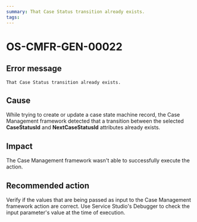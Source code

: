 ```yaml
---
summary: That Case Status transition already exists.
tags:
---
```


# OS-CMFR-GEN-00022

## Error message

`That Case Status transition already exists.`

## Cause

While trying to create or update a case state machine record, the Case Management framework detected that a transition between the selected **CaseStatusId** and **NextCaseStatusId** attributes already exists.

## Impact

The Case Management framework wasn't able to successfully execute the action.

## Recommended action

Verify if the values that are being passed as input to the Case Management framework action are correct. Use Service Studio's Debugger to check the input parameter's value at the time of execution.
